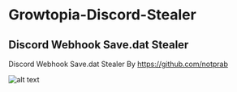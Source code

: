 # Growtopia-Discord-Stealer
## Discord Webhook Save.dat Stealer

Discord Webhook Save.dat Stealer By https://github.com/notprab

![alt text](https://user-images.githubusercontent.com/58826689/80986193-e769ba00-8e38-11ea-9106-e70d8f14441b.PNG)
